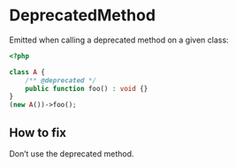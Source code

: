 # DeprecatedMethod

Emitted when calling a deprecated method on a given class:

```php
<?php

class A {
    /** @deprecated */
    public function foo() : void {}
}
(new A())->foo();
```

## How to fix

Don’t use the deprecated method.
